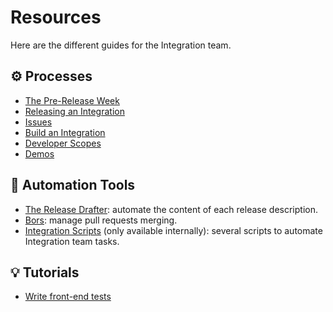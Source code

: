 # Resources

Here are the different guides for the Integration team.

## ⚙️ Processes

- [The Pre-Release Week](./pre-release-week.md)
- [Releasing an Integration](./integration-release.md)
- [Issues](./issues.md)
- [Build an Integration](./build-integration.md)
- [Developer Scopes](./scopes.md)
- [Demos](./demos.md)

## 🔧 Automation Tools

- [The Release Drafter](./release-drafter.md): automate the content of each release description.
- [Bors](./bors.md): manage pull requests merging.
- [Integration Scripts](https://github.com/meilisearch/integration-automation/) (only available internally): several scripts to automate Integration team tasks.

## 💡 Tutorials

- [Write front-end tests](./cypress.md)
